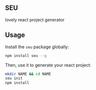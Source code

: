 SEU
---

lovely react project generator

## Usage

Install the `seu` package globally:

```bash
npm install seu --g
```

Then, use it to generate your react project:

```bash
mkdir NAME && cd NAME
seu init
npm install
```